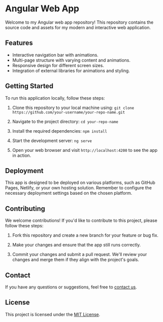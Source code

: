 # Angular Web App

Welcome to my Angular web app repository! This repository contains the source code and assets for my modern and interactive web application.

## Features

- Interactive navigation bar with animations.
- Multi-page structure with varying content and animations.
- Responsive design for different screen sizes.
- Integration of external libraries for animations and styling.

## Getting Started

To run this application locally, follow these steps:

1. Clone this repository to your local machine using:
`git clone https://github.com/your-username/your-repo-name.git`

2. Navigate to the project directory:
`cd your-repo-name`

3. Install the required dependencies:
`npm install`

4. Start the development server:
`ng serve`

5. Open your web browser and visit `http://localhost:4200` to see the app in action.

## Deployment

This app is designed to be deployed on various platforms, such as GitHub Pages, Netlify, or your own hosting solution. Remember to configure the necessary deployment settings based on the chosen platform.

## Contributing

We welcome contributions! If you'd like to contribute to this project, please follow these steps:

1. Fork this repository and create a new branch for your feature or bug fix.

2. Make your changes and ensure that the app still runs correctly.

3. Commit your changes and submit a pull request. We'll review your changes and merge them if they align with the project's goals.

## Contact

If you have any questions or suggestions, feel free to [contact us](mailto:your@email.com).

## License

This project is licensed under the [MIT License](LICENSE).
